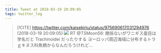```yaml
---
title: Tweet at 2018-03-19 20:09:05
tags: twitter_log
---
```


> [!CITE] https://twitter.com/kaisekiriu/status/975690617031294976 (2018-03-19 20:09:05)
> ![](https://twitter.com/kaisekiriu/status/975690617031294976)
> RT @TSMoon56: 関係ないがワニギス亜目は学名だと
> Trachinoidei
> だったりする
> ヨーロッパ周辺海域に分布するトラｇキヌス科魚類からなんだろうけれど…
